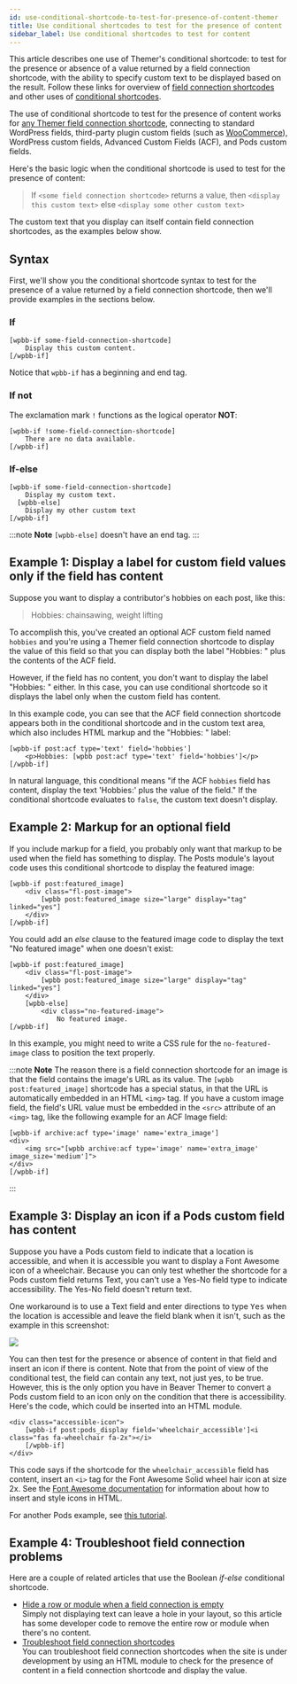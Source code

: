 ```yaml
---
id: use-conditional-shortcode-to-test-for-presence-of-content-themer
title: Use conditional shortcodes to test for the presence of content
sidebar_label: Use conditional shortcodes to test for content
---
```


This article describes one use of Themer's conditional shortcode: to test for the presence or absence of a value returned by a field connection shortcode, with the ability to specify custom text to be displayed based on the result. Follow these links for overview of [field connection shortcodes](/beaver-themer/field-connections/field-connection-shortcodes-overview-themer.md) and other uses of [conditional shortcodes](/beaver-themer/field-connections/conditional-shortcodes-for-field-connections-overview-themer.md).

The use of conditional shortcode to test for the presence of content works for [any Themer field connection shortcode](/beaver-themer/field-connections/field-connection-shortcode-index-themer.md), connecting to standard WordPress fields, third-party plugin custom fields (such as [WooCommerce](/beaver-themer/integrations/woocommerce/woocommerce-field-connection-shortcode-index.md)), WordPress custom fields, Advanced Custom Fields (ACF), and Pods custom fields. 

Here's the basic logic when the conditional shortcode is used to test for the presence of content:

> If `<some field connection shortcode>` returns a value, then `<display this custom text>` else `<display some other custom text>`

The custom text that you display can itself contain field connection shortcodes, as the examples below show.

## Syntax

First, we'll show you the conditional shortcode syntax to test for the presence of a value returned by a field connection shortcode, then we'll provide examples in the sections below.

### If

```markup
[wpbb-if some-field-connection-shortcode]
    Display this custom content.
[/wpbb-if]
```

Notice that `wpbb-if` has a beginning and end tag.

### If not

The exclamation mark `!` functions as the logical operator **NOT**: 

```markup
[wpbb-if !some-field-connection-shortcode]
    There are no data available.
[/wpbb-if]
```

### If-else

```markup
[wpbb-if some-field-connection-shortcode]
    Display my custom text.
  [wpbb-else]
    Display my other custom text
[/wpbb-if]
```

:::note **Note**
`[wpbb-else]` doesn't have an end tag.
:::

## Example 1: Display a label for custom field values only if the field has content

Suppose you want to display a contributor's hobbies on each post, like this:

> Hobbies: chainsawing, weight lifting

To accomplish this, you've created an optional ACF custom field named `hobbies` and you're using a Themer field connection shortcode to display the value of this field so that you can display both the label "Hobbies: " plus the contents of the ACF field.

However, if the field has no content, you don't want to display the label "Hobbies: " either. In this case, you can use conditional shortcode so it displays the label only when the custom field has content. 

In this example code, you can see that the ACF field connection shortcode appears both in the conditional shortcode and in the custom text area, which also includes HTML markup and the "Hobbies: " label:

```markup
[wpbb-if post:acf type='text' field='hobbies']
    <p>Hobbies: [wpbb post:acf type='text' field='hobbies']</p>
[/wpbb-if]
```
In natural language, this conditional means "if the ACF `hobbies` field has content, display the text 'Hobbies:' plus the value of the field." If the conditional shortcode evaluates to `false`, the custom text doesn't display.

## Example 2: Markup for an optional field

If you include markup for a field, you probably only want that markup to be used when the field has something to display. The Posts module's layout code uses this conditional shortcode to display the featured image:

```markup
[wpbb-if post:featured_image]
    <div class="fl-post-image">
        [wpbb post:featured_image size="large" display="tag" linked="yes"]
    </div>
[/wpbb-if]
```

You could add an *else* clause to the featured image code to display the text "No featured image" when one doesn't exist:

```markup
[wpbb-if post:featured_image]
    <div class="fl-post-image">
        [wpbb post:featured_image size="large" display="tag" linked="yes"]
    </div>
    [wpbb-else]
        <div class="no-featured-image">
            No featured image.
[/wpbb-if]
```

In this example, you might need to write a CSS rule for the `no-featured-image` class to position the text properly.

:::note **Note**
The reason there is a field connection shortcode for an image is that the field  contains the image's URL as its value. The `[wpbb post:featured_image]` shortcode has a special status, in that the URL is automatically embedded in an HTML `<img>` tag. If you have a custom image field, the field's URL value must be embedded in the `<src>` attribute of an `<img>` tag, like the following example for an ACF Image field:

```markup
[wpbb-if archive:acf type='image' name='extra_image']
<div>
	<img src="[wpbb archive:acf type='image' name='extra_image' image_size='medium']">
</div>
[/wpbb-if]
```
:::

## Example 3: Display an icon if a Pods custom field has content

Suppose you have a Pods custom field to indicate that a location is accessible, and when it is accessible you want to display a Font Awesome icon of a wheelchair. Because you can only test whether the shortcode for a Pods custom field returns Text, you can't use a Yes-No field type to indicate accessibility. The Yes-No field doesn't return text.

One workaround is to use a Text field and enter directions to type <kbd>Yes</kbd> when the location is accessible and leave the field blank when it isn't, such as the example in this screenshot:

![](/img/use-conditional-shortcode-to-test-for-presence-of-content-themer-0c6312a3.png)

You can then test for the presence or absence of content in that field and insert an icon if there is content. Note that from the point of view of the conditional test, the field can contain any text, not just yes, to be true. However, this is the only option you have in Beaver Themer to convert a Pods custom field to an icon only on the condition that there is accessibility. Here's the code, which could be inserted into an HTML module.

```markup
<div class="accessible-icon">
    [wpbb-if post:pods_display field='wheelchair_accessible']<i class="fas fa-wheelchair fa-2x"></i>
    [/wpbb-if]
</div>
```

This code says if the shortcode for the `wheelchair_accessible` field has content, insert an `<i>` tag for the Font Awesome Solid wheel hair icon at size 2x. See the [Font Awesome documentation](https://fontawesome.com/how-to-use/on-the-web/referencing-icons/basic-use) for information about how to insert and style icons in HTML.

For another Pods example, see [this tutorial](/beaver-themer/field-connections/connections-to-pods-custom-fields/build-this-display-a-pods-custom-field-and-separator-only-when-theres-content.md).

##  Example 4: Troubleshoot field connection problems

Here are a couple of related articles that use the Boolean *if-else* conditional shortcode.

  * [Hide a row or module when a field connection is empty](/beaver-themer/developer/hide-row-or-module-when-field-connection-is-empty-themer.md)  
  Simply not displaying text can leave a hole in your layout, so this article has some developer code to remove the entire row or module when there's no content.
  * [Troubleshoot field connection shortcodes](/beaver-themer/field-connections/troubleshoot-field-connection-shortcodes-themer.md)  
  You can troubleshoot field connection shortcodes when the site is under development by using an HTML module to check for the presence of content in a field connection shortcode and display the value.
